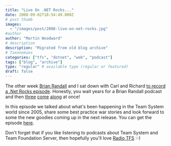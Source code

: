 ```yaml
---
title: "Live On .NET Rocks..."
date: 2008-09-02T18:54:49.000Z
# post thumb
images:
  - "/images/post/2008-live-on-net-rocks.jpg"
#author
author: "Martin Woodward"
# description
description: "Migrated from old blog archive"
# Taxonomies
categories: ["tfs", "dotnet", "web", "podcast"]
tags: ["blog", "archive"]
type: "regular" # available type (regular or featured)
draft: false
---
```

[](http://www.dotnetrocks.com/default.aspx?showNum=373) The other week [Brian Randall](http://www.mcwtech.com/cs/blogs/brianr) and I sat down with Carl and Richard [to record a .Net Rocks episode](http://www.dotnetrocks.com/default.aspx?showNum=373).  Honestly, you wait years for a Brian Randall podcast and then [three](http://www.dotnetrocks.com/default.aspx?showNum=373) [come](http://www.dotnetrocks.com/default.aspx?showNum=359) [along](http://www.runasradio.com/default.aspx?showNum=69) at once!  

In this episode we talked about what's been happening in the Team System world since 2005, share some best practice war stories and look forward to some the new goodies coming up in the next release.  You can get the episode [here](http://www.dotnetrocks.com/default.aspx?showNum=373).  

Don't forget that if you like listening to podcasts about Team System and Team Foundation Server, then hopefully you'll love [Radio TFS](http://www.radiotfs.com/) :-)